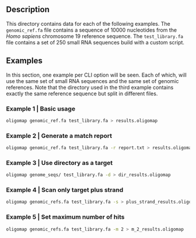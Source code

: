 ## Description

This directory contains data for each of the following examples.
The `genomic_ref.fa` file contains a sequence of 10000 nucleotides
from the _Homo sapiens_ chromosome 19 reference sequence. The `test_library.fa`
file contains a set of 250 small RNA sequences build with a custom script.

## Examples

In this section, one example per CLI option will be seen. Each of which, will
use the same set of small RNA sequences and the same set of genomic references.
Note that the directory used in the third example contains exactly the same
reference sequence but split in different files.

### Example 1 | Basic usage

```bash
oligomap genomic_ref.fa test_library.fa > results.oligomap
```

### Example 2 | Generate a match report

```bash
oligomap genomic_ref.fa test_library.fa -r report.txt > results.oligomap
```

### Example 3 | Use directory as a target

```bash
oligomap genome_seqs/ test_library.fa -d > dir_results.oligomap
```

### Example 4 | Scan only target plus strand

```bash
oligomap genomic_refs.fa test_library.fa -s > plus_strand_results.oligomap
```

### Example 5 | Set maximum number of hits

```bash
oligomap genomic_refs.fa test_library.fa -m 2 > m_2_results.oligomap
```
